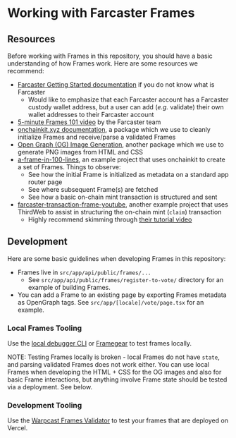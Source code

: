 # Working with Farcaster Frames

## Resources

Before working with Frames in this repository, you should have a basic understanding of how Frames work. Here are some resources we recommend:

- [Farcaster Getting Started documentation](https://docs.farcaster.xyz/) if you do not know what is Farcaster
  - Would like to emphasize that each Farcaster account has a Farcaster custody wallet address, but a user can add (_e.g._ validate) their own wallet addresses to their Farcaster account
- [5-minute Frames 101 video](https://www.youtube.com/watch?v=rp9X8rAPzPM) by the Farcaster team
- [onchainkit.xyz documentation](https://onchainkit.xyz/frame/introduction), a package which we use to cleanly initialize Frames and receive/parse a validated Frames
- [Open Graph (OG) Image Generation](https://vercel.com/docs/functions/og-image-generation), another package which we use to generate PNG images from HTML and CSS
- [a-frame-in-100-lines](https://github.com/Zizzamia/a-frame-in-100-lines), an example project that uses onchainkit to create a set of Frames. Things to observe:
  - See how the initial Frame is initialized as metadata on a standard app router page
  - See where subsequent Frame(s) are fetched
  - See how a basic on-chain mint transaction is structured and sent
- [farcaster-transaction-frame-youtube](https://github.com/thirdweb-example/farcaster-transaction-frame-youtube), another example project that uses ThirdWeb to assist in structuring the on-chain mint (`claim`) transaction
  - Highly recommend skimming through [their tutorial video](https://www.youtube.com/watch?v=j7U97ZgnDts)

## Development

Here are some basic guidelines when developing Frames in this repository:

- Frames live in `src/app/api/public/frames/...`
  - See `src/app/api/public/frames/register-to-vote/` directory for an example of building Frames.
- You can add a Frame to an existing page by exporting Frames metadata as OpenGraph tags. See `src/app/[locale]/vote/page.tsx` for an example.

### Local Frames Tooling

Use the [local debugger CLI](https://framesjs.org/guides/debugger#local-debugger-cli) or [Framegear](https://github.com/coinbase/onchainkit/tree/main/framegear) to test frames locally.

NOTE: Testing Frames locally is broken - local Frames do not have `state`, and parsing validated Frames does not work either. You can use local Frames when developing the HTML + CSS for the OG images and also for basic Frame interactions, but anything involve Frame state should be tested via a deployment. See below.

### Development Tooling

Use the [Warpcast Frames Validator](https://warpcast.com/~/developers/frames) to test your frames that are deployed on Vercel.
